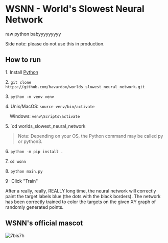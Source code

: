 # WSNN - World's Slowest Neural Network

raw python babyyyyyyyyy

Side note: please do not use this in production.

## How to run
1\. Install [Python](https://wiki.python.org/moin/BeginnersGuide/Download)

2\. `git clone https://github.com/havardox/worlds_slowest_neural_network.git`

3\. `python -m venv venv`

4\. Unix/MacOS: `source venv/bin/activate`

&emsp;Windows: `venv\Scripts\activate`

5\. `cd worlds_slowest_neural_network

> Note: Depending on your OS, the Python command may be called py or python3.

6\. `python -m pip install .`

7\. `cd wsnn`

8\. `python main.py`

9\- Click "Train"

After a really, really, REALLY long time, the neural network will correctly paint the target labels blue (the dots with the black borders).
The network has been correctly trained to color the targets on the given XY graph of randomly generated points.

## WSNN's official mascot

![7bis7h](https://user-images.githubusercontent.com/19144650/219683917-1c7352cf-571a-4f0b-9679-1db4af6f72f3.jpg)
